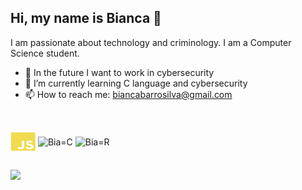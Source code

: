 ## Hi, my name is Bianca 👋

I am passionate about technology and criminology. I am a Computer Science student.

- 🔭 In the future I want to work in cybersecurity
- 🌱 I’m currently learning C language and cybersecurity
- 📫 How to reach me: biancabarrosilva@gmail.com
##

  <div style="display": inline_block><br> 
   <img align="center" alt="Bia=Js" height="30" width="40" src="https://raw.githubusercontent.com/devicons/devicon/master/icons/javascript/javascript-plain.svg">
   <img align="center" alt="Bia=C" height="30" width="40" src="https://cdn.jsdelivr.net/gh/devicons/devicon@latest/icons/c/c-original.svg">
   <img align="center" alt="Bia=R" height="30" width="40" src="https://cdn.jsdelivr.net/gh/devicons/devicon@latest/icons/r/r-plain.svg">
  </div>

  ##
  <div>
   <a href="https://www.linkedin.com/in/bianca-barross/" target="_blank"><img src="https://img.shields.io/badge/-LinkedIn-%230077B5?style=for-the-badge&logo=linkedin&logoColor=white" target="_blank"></a>
  </div>

